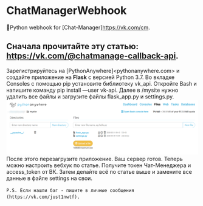 # ChatManagerWebhook
🐍Python webhook for [Chat-Manager]<https://vk.com/cm>.

## Сначала прочитайте эту статью: https://vk.com/@chatmanage-callback-api.

Зарегистрируйтесь на [PythonAnywhere]<pythonanywhere.com> и создайте приложение на **Flask** с версией Python 3.7. Во вкладке Consoles с помощью pip установите библиотеку vk_api. Откройте Bash и напишите команду pip install —user vk-api. Далее в /mysite нужно удалить все файлы и загрузите файлы flask_app.py и settings.py.
![alt text](example/Files.png) 
После этого перезагрузите приложение. Ваш сервер готов. 
Теперь можно настроить вебхук по статье. 
Получите токен Чат-Менеджера и access_token от ВК. Затем делайте всё по статье выше и замените все данные в файле settings на свои.

`P.S. Если нашли баг - пишите в личные сообщения (https://vk.com/just1nwtf).`
